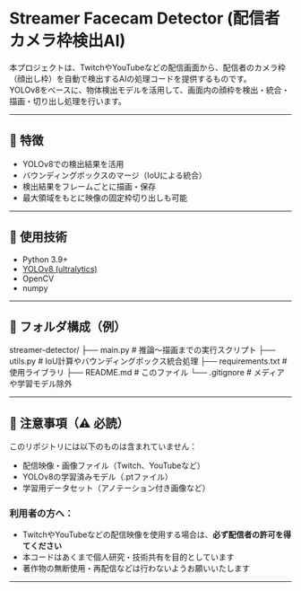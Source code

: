 # Streamer Facecam Detector (配信者カメラ枠検出AI)

本プロジェクトは、TwitchやYouTubeなどの配信画面から、配信者のカメラ枠（顔出し枠）を自動で検出するAIの処理コードを提供するものです。  
YOLOv8をベースに、物体検出モデルを活用して、画面内の顔枠を検出・統合・描画・切り出し処理を行います。

---

## 📌 特徴

- YOLOv8での検出結果を活用
- バウンディングボックスのマージ（IoUによる統合）
- 検出結果をフレームごとに描画・保存
- 最大領域をもとに映像の固定枠切り出しも可能

---

## 🔧 使用技術

- Python 3.9+
- [YOLOv8 (ultralytics)](https://github.com/ultralytics/ultralytics)
- OpenCV
- numpy

---

## 📁 フォルダ構成（例）
streamer-detector/ ├── main.py # 推論〜描画までの実行スクリプト ├── utils.py # IoU計算やバウンディングボックス統合処理 ├── requirements.txt # 使用ライブラリ ├── README.md # このファイル └── .gitignore # メディアや学習モデル除外


---

## 🚫 注意事項（⚠️ 必読）

このリポジトリには以下のものは含まれていません：

- 配信映像・画像ファイル（Twitch、YouTubeなど）
- YOLOv8の学習済みモデル（.ptファイル）
- 学習用データセット（アノテーション付き画像など）

### 利用者の方へ：

- TwitchやYouTubeなどの配信映像を使用する場合は、**必ず配信者の許可を得てください**
- 本コードはあくまで個人研究・技術共有を目的としています
- 著作物の無断使用・再配信などは行わないようお願いいたします

---
